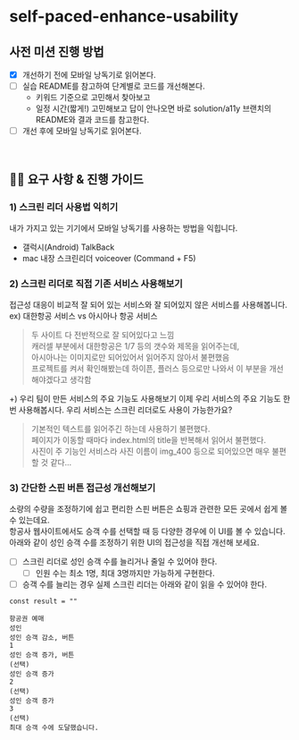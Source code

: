 # self-paced-enhance-usability

## 사전 미션 진행 방법

- [x] 개선하기 전에 모바일 낭독기로 읽어본다.
- [ ] 실습 README를 참고하여 단계별로 코드를 개선해본다.
  - 키워드 기준으로 고민해서 찾아보고
  - 일정 시간(짧게!) 고민해보고 답이 안나오면 바로 solution/a11y 브랜치의 README와 결과 코드를 참고한다.
- [ ] 개선 후에 모바일 낭독기로 읽어본다.

<br/>

## 🧙‍♀️ 요구 사항 & 진행 가이드

### 1) 스크린 리더 사용법 익히기

내가 가지고 있는 기기에서 모바일 낭독기를 사용하는 방법을 익힙니다.
   - 갤럭시(Android) TalkBack
   - mac 내장 스크린리더 voiceover (Command + F5)

### 2) 스크린 리더로 직접 기존 서비스 사용해보기

접근성 대응이 비교적 잘 되어 있는 서비스와 잘 되어있지 않은 서비스를 사용해봅니다.  
ex) 대한항공 서비스 vs 아시아나 항공 서비스

> 두 사이트 다 전반적으로 잘 되어있다고 느낌  
> 캐러셀 부분에서 대한항공은 1/7 등의 갯수와 제목을 읽어주는데,   
> 아시아나는 이미지로만 되어있어서 읽어주지 않아서 불편했음  
> 프로젝트를 켜서 확인해봤는데 하이픈, 플러스 등으로만 나와서 이 부분을 개선해야겠다고 생각함

+) 우리 팀이 만든 서비스의 주요 기능도 사용해보기
이제 우리 서비스의 주요 기능도 한번 사용해봅시다.
우리 서비스는 스크린 리더로도 사용이 가능한가요?

> 기본적인 텍스트를 읽어주긴 하는데 사용하기 불편했다.  
> 페이지가 이동할 때마다 index.html의 title을 반복해서 읽어서 불편했다.  
> 사진이 주 기능인 서비스라 사진 이름이 img_400 등으로 되어있으면 매우 불편할 것 같다...

### 3) 간단한 스핀 버튼 접근성 개선해보기

소량의 수량을 조정하기에 쉽고 편리한 스핀 버튼은 쇼핑과 관련한 모든 곳에서 쉽게 볼 수 있는데요.  
항공사 웹사이트에서도 승객 수를 선택할 때 등 다양한 경우에 이 UI를 볼 수 있습니다.  
아래와 같이 성인 승객 수를 조정하기 위한 UI의 접근성을 직접 개선해 보세요.

- [ ] 스크린 리더로 성인 승객 수를 늘리거나 줄일 수 있어야 한다.
  - [ ] 인원 수는 최소 1명, 최대 3명까지만 가능하게 구현한다.
- [ ] 승객 수를 늘리는 경우 실제 스크린 리더는 아래와 같이 읽을 수 있어야 한다.

```
const result = ""

항공권 예매
성인
성인 승객 감소, 버튼
1
성인 승객 증가, 버튼
(선택)
성인 승객 증가
2
(선택)
성인 승객 증가
3
(선택)
최대 승객 수에 도달했습니다.
```
